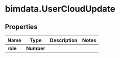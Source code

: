 # bimdata.UserCloudUpdate

## Properties
Name | Type | Description | Notes
------------ | ------------- | ------------- | -------------
**role** | **Number** |  | 


